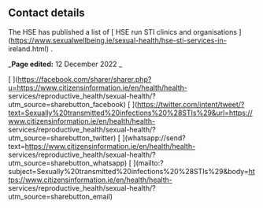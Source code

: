 ##  Contact details

The HSE has published a list of [ HSE run STI clinics and organisations
](https://www.sexualwellbeing.ie/sexual-health/hse-sti-services-in-
ireland.html) .

_**Page edited:** 12 December 2022 _

[
](https://facebook.com/sharer/sharer.php?u=https://www.citizensinformation.ie/en/health/health-
services/reproductive_health/sexual-health/?utm_source=sharebutton_facebook) [
](https://twitter.com/intent/tweet/?text=Sexually%20transmitted%20infections%20%28STIs%29&url=https://www.citizensinformation.ie/en/health/health-
services/reproductive_health/sexual-health/?utm_source=sharebutton_twitter) [
](whatsapp://send?text=https://www.citizensinformation.ie/en/health/health-
services/reproductive_health/sexual-health/?utm_source=sharebutton_whatsapp) [
](mailto:?subject=Sexually%20transmitted%20infections%20%28STIs%29&body=https://www.citizensinformation.ie/en/health/health-
services/reproductive_health/sexual-health/?utm_source=sharebutton_email) [
](javascript:void\(0\))

